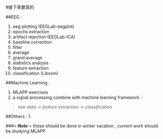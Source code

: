 #接下來要寫的    

##EEG : 
1. eeg plotting (EEGLab-eegplot)
2. epochs extraction
3. artifact rejection (EEGLab-ICA)
4. baseline correction
5. filter 
6. average
7. grand average
8. statistics analysis
9. feature extraction
10. classification (Libsvm)   

##Machine Learning :   
1. MLAPP exercises   
2. a signal processing combine with machine learning framework -    
> _raw data -> feature extraction -> classification_   

##Others : 
1. 

###< ___Note___ > these should be done in winter vacation , current work should be studying MLAPP


